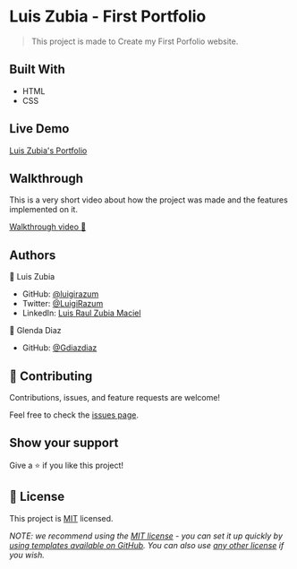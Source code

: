 # Luis Zubia - First Portfolio

> This project is made to Create my First Porfolio website.

## Built With

- HTML
- CSS

## Live Demo

<a href="https://luigirazum.github.io/mv-portfolio-project/" target="blank">Luis Zubia's Portfolio</a>

## Walkthrough

This is a very short video about how the project was made and the features implemented on it.

[Walkthrough video 🎥](https://www.loom.com/share/f4133e12aa98400d80522ba9fee5303a)

## Authors

👤 Luis Zubia

- GitHub: [@luigirazum](https://github.com/luigirazum)
- Twitter: [@LuigiRazum](https://twitter.com/LuigiRazum)
- LinkedIn: [Luis Raul Zubia Maciel](https://linkedin.com/in/luiszubia)

👤 Glenda Diaz

- GitHub: [@Gdiazdiaz
  ](https://github.com/Gdiazdiaz)


## 🤝 Contributing

Contributions, issues, and feature requests are welcome!

Feel free to check the [issues page](../../issues/).

## Show your support

Give a ⭐️ if you like this project!

## 📝 License

This project is [MIT](./LICENSE) licensed.

_NOTE: we recommend using the [MIT license](https://choosealicense.com/licenses/mit/) - you can set it up quickly by [using templates available on GitHub](https://docs.github.com/en/communities/setting-up-your-project-for-healthy-contributions/adding-a-license-to-a-repository). You can also use [any other license](https://choosealicense.com/licenses/) if you wish._
